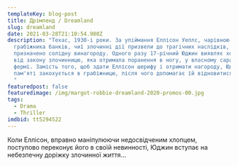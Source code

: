 ```yaml
---
templateKey: blog-post
title: Дрімленд / Dreamland
slug: dreamland
date: 2021-03-28T21:10:54.980Z
description: "Техас, 1930-і роки. За упіймання Еллісон Уеллс, чарівною
  грабіжника банків, чиї злочинні дії призвели до трагічних наслідків,
  призначено солідну винагороду. Одного разу 17-річний Юджин виявляє ховається
  від закону злочинницю, яка отримала поранення в ногу, у власному сараї на
  фермі. Замість того, щоб здати Еллісон шерифу і отримати нагороду, Юджин без
  пам'яті закохується в грабіжницю, після чого допомагає їй відновитися від ран.
  "
featuredpost: false
featuredimage: /img/margot-robbie-dreamland-2020-promos-00.jpg
tags:
  - Drama
  - Thriller
imdbid: tt5294522
---
```

Коли Еллісон, вправно маніпулюючи недосвідченим хлопцем, поступово переконує його в своїй невинності, Юджин вступає на небезпечну доріжку злочинної життя...